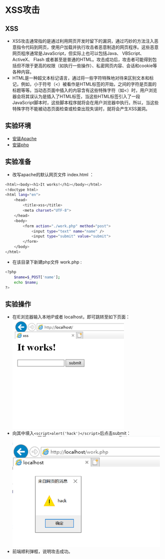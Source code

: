 # XSS攻击
## XSS
* XSS攻击通常指的是通过利用网页开发时留下的漏洞，通过巧妙的方法注入恶意指令代码到网页，使用户加载并执行攻击者恶意制造的网页程序。这些恶意网页程序通常是JavaScript，但实际上也可以包括Java、 VBScript、ActiveX、 Flash 或者甚至是普通的HTML。攻击成功后，攻击者可能得到包括但不限于更高的权限（如执行一些操作）、私密网页内容、会话和cookie等各种内容。  
* HTML是一种超文本标记语言，通过将一些字符特殊地对待来区别文本和标记，例如，小于符号（<）被看作是HTML标签的开始，<title>与</title>之间的字符是页面的标题等等。当动态页面中插入的内容含有这些特殊字符（如<）时，用户浏览器会将其误认为是插入了HTML标签，当这些HTML标签引入了一段JavaScript脚本时，这些脚本程序就将会在用户浏览器中执行。所以，当这些特殊字符不能被动态页面检查或检查出现失误时，就将会产生XSS漏洞。
## 实验环境  
* [安装Apache](https://blog.csdn.net/Ag_wenbi/article/details/90609947)  
* [安装php](https://blog.csdn.net/dyq1995/article/details/89429335)  
## 实验准备
* 改写apache的默认网页文件 index.html ：  
```bash
<html><body><h1>It works!</h1></body></html>
<!doctype html>
<html lang="en">
    <head>
        <title>xss</title>
        <meta charset="UTF-8">
    </head>
    <body>
        <form action="./work.php" method="post">
            <input type="text" name="name" />
            <input type="submit" value="submit">
        </form>
    </body>
</html>
```
* 在该目录下新建php文件 work.php :  
```bash
<?php
    $name=$_POST['name'];
    echo $name;
?>
```
## 实验操作
* 在IE浏览器输入本地IP或者 localhost，即可跳转至如下页面：  
![](./images/pic1.png)  
* 向其中填入```<script>alert('hack')</script>```后点击submit：  
![](./images/pic2.png)  
* 前端顺利弹框，说明攻击成功。  